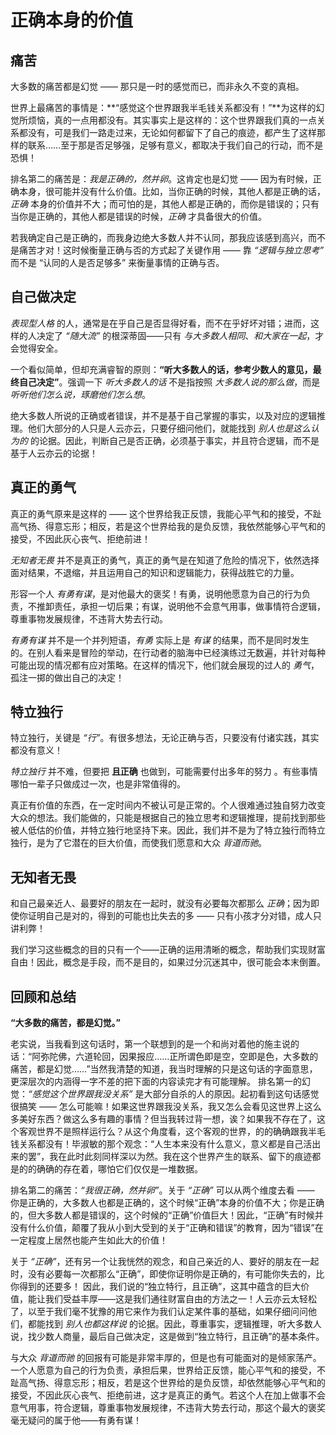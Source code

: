 # 正确本身的价值

## 痛苦
大多数的痛苦都是幻觉 —— 那只是一时的感觉而已，而非永久不变的真相。

世界上最痛苦的事情是：**“感觉这个世界跟我半毛钱关系都没有！”**为这样的幻觉所烦恼，真的一点用都没有。其实事实上是这样的：这个世界跟我们真的一点关系都没有，可是我们一路走过来，无论如何都留下了自己的痕迹，都产生了这样那样的联系……至于那是否足够强，足够有意义，都取决于我们自己的行动，而不是恐惧！

排名第二的痛苦是：*我是正确的，然并卵*。这肯定也是幻觉 —— 因为有时候，正确本身，很可能并没有什么价值。比如，当你正确的时候，其他人都是正确的话，*正确* 本身的价值并不大；而可怕的是，其他人都是正确的，而你是错误的；只有当你是正确的，其他人都是错误的时候，*正确* 才具备很大的价值。

若我确定自己是正确的，而我身边绝大多数人并不认同，那我应该感到高兴，而不是痛苦才对！这时候衡量正确与否的方式起了关键作用 —— 靠 *“逻辑与独立思考”* 而不是 “认同的人是否足够多” 来衡量事情的正确与否。

## 自己做决定
*表现型人格* 的人，通常是在乎自己是否显得好看，而不在乎好坏对错；进而，这样的人决定了 *“随大流”* 的根深蒂固——只有 *与大多数人相同*、*和大家在一起*，才会觉得安全。

一个看似简单，但却充满睿智的原则：**“听大多数人的话，参考少数人的意见，最终自己决定”**。强调一下 *听大多数人的话* 不是指按照 *大多数人说的那么做*，而是 *听听他们怎么说，琢磨他们怎么想*。

绝大多数人所说的正确或者错误，并不是基于自己掌握的事实，以及对应的逻辑推理。他们大部分的人只是人云亦云，只要仔细问他们，就能找到 *别人也是这么认为的* 的论据。因此，判断自己是否正确，必须基于事实，并且符合逻辑，而不是基于人云亦云的论据！

## 真正的勇气
真正的勇气原来是这样的 —— 这个世界给我正反馈，我能心平气和的接受，不趾高气扬、得意忘形；相反，若是这个世界给我的是负反馈，我依然能够心平气和的接受，不因此灰心丧气、拒绝前进！

*无知者无畏* 并不是真正的勇气，真正的勇气是在知道了危险的情况下，依然选择面对结果，不退缩，并且运用自己的知识和逻辑能力，获得战胜它的力量。

形容一个人 *有勇有谋*，是对他最大的褒奖！有勇，说明他愿意为自己的行为负责，不推卸责任，承担一切后果；有谋，说明他不会意气用事，做事情符合逻辑，尊重事物发展规律，不违背大势去行动。

*有勇有谋* 并不是一个并列短语，*有勇* 实际上是 *有谋* 的结果，而不是同时发生的。在别人看来是冒险的举动，在行动者的脑海中已经演练过无数遍，并针对每种可能出现的情况都有应对策略。在这样的情况下，他们就会展现的过人的 *勇气*，孤注一掷的做出自己的决定！

## 特立独行
特立独行，关键是 *“行”*。有很多想法，无论正确与否，只要没有付诸实践，其实都没有意义！ 

*特立独行* 并不难，但要把 **且正确** 也做到，可能需要付出多年的努力	。有些事情哪怕一辈子只做成过一次，也是非常值得的。

真正有价值的东西，在一定时间内不被认可是正常的。个人很难通过独自努力改变大众的想法。我们能做的，只能是根据自己的独立思考和逻辑推理，提前找到那些被人低估的价值，并特立独行地坚持下来。因此，我们并不是为了特立独行而特立独行，是为了它潜在的巨大价值，而使我们愿意和大众 *背道而驰*。

## 无知者无畏
和自己最亲近人、最要好的朋友在一起时，就没有必要每次都那么 *正确*；因为即使你证明自己是对的，得到的可能也比失去的多 —— 只有小孩才分对错，成人只讲利弊！

我们学习这些概念的目的只有一个——正确的运用清晰的概念，帮助我们实现财富自由！因此，概念是手段，而不是目的，如果过分沉迷其中，很可能会本末倒置。

## 回顾和总结
**“大多数的痛苦，都是幻觉。”**

老实说，当我看到这句话时，第一个联想到的是一个和尚对着他的施主说的话：“阿弥陀佛，六道轮回，因果报应……正所谓色即是空，空即是色，大多数的痛苦，都是幻觉……”当然我清楚的知道，我当时理解的只是这句话的字面意思，更深层次的内涵得一字不差的把下面的内容读完才有可能理解。
排名第一的幻觉：*“感觉这个世界跟我没关系”* 是大部分自杀的人的原因。起初看到这句话感觉很搞笑 —— 怎么可能嘛！如果这世界跟我没关系，我又怎么会看见这世界上这么多美好东西？做这么多有趣的事情？但当我转过背一想，诶？如果我不存在了，这个客观世界不是照样运行么？从这个角度看，这个客观的世界，的的确确跟我半毛钱关系都没有！毕淑敏的那个观念：“人生本来没有什么意义，意义都是自己活出来的罢”，我在此时此刻同样深以为然。我在这个世界产生的联系、留下的痕迹都是的的确确的存在着，哪怕它们仅仅是一堆数据。

排名第二的痛苦：*“我很正确，然并卵”*。关于 *“正确”* 可以从两个维度去看 —— 你是正确的，大多数人也都是正确的，这个时候“正确”本身的价值不大；你是正确的，但大多数人都是错误的，这个时候的“正确”价值巨大！因此，“正确”有时候并没有什么价值，颠覆了我从小到大受到的关于“正确和错误”的教育，因为“错误”在一定程度上居然也能产生如此大的价值！

关于 *“正确”*，还有另一个让我恍然的观念，和自己亲近的人、要好的朋友在一起时，没有必要每一次都那么“正确”，即使你证明你是正确的，有可能你失去的，比你得到的还要多！
因此，我们说的“独立特行，且正确”，这其中蕴含的巨大价值，能让我们受益丰厚——这是我们通往财富自由的方法之一！人云亦云太轻松了，以至于我们毫不犹豫的用它来作为我们认定某件事的基础，如果仔细问问他们，都能找到 *别人也都这样说* 的论据。因此，尊重事实，逻辑推理，听大多数人说，找少数人商量，最后自己做决定，这是做到“独立特行，且正确”的基本条件。

与大众 *背道而驰* 的回报有可能是非常丰厚的，但是也有可能面对的是倾家荡产。一个人愿意为自己的行为负责，承担后果，世界给正反馈，能心平气和的接受，不趾高气扬、得意忘形；相反，若是这个世界给的是负反馈，却依然能够心平气和的接受，不因此灰心丧气、拒绝前进，这才是真正的勇气。若这个人在加上做事不会意气用事，符合逻辑，尊重事物发展规律，不违背大势去行动，那这个最大的褒奖毫无疑问的属于他——有勇有谋！
